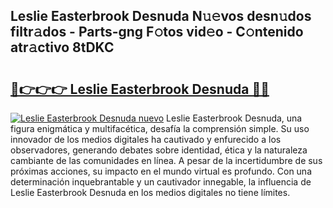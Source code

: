 ## Leslie Easterbrook Desnuda N𝚞𝚎vos desn𝚞dos filtr𝚊dos - Parts-gng F𝚘tos vid𝚎o - C𝚘ntenido atr𝚊ctivo 8tDKC

# <h2><a href="http://mb4cyg.tromn.icu/?c=Leslie+Easterbrook+Desnuda">🔗👉👉👉 Leslie Easterbrook Desnuda 🔗🔗</a></h2>

[![Leslie Easterbrook Desnuda nuevo](https://i.imgur.com/pEAQMta.gif)](http://mb4cyg.tromn.icu/?c=Leslie+Easterbrook+Desnuda)
Leslie Easterbrook Desnuda, una figura enigmática y multifacética, desafía la comprensión simple. Su uso innovador de los medios digitales ha cautivado y enfurecido a los observadores, generando debates sobre identidad, ética y la naturaleza cambiante de las comunidades en línea. A pesar de la incertidumbre de sus próximas acciones, su impacto en el mundo virtual es profundo. Con una determinación inquebrantable y un cautivador innegable, la influencia de Leslie Easterbrook Desnuda en los medios digitales no tiene límites.
